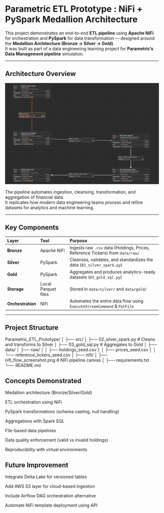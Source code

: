 # Parametric ETL Prototype : NiFi + PySpark Medallion Architecture

This project demonstrates an end-to-end **ETL pipeline** using **Apache NiFi** for orchestration and **PySpark** for data transformation — designed around the **Medallion Architecture (Bronze → Silver → Gold)**.  
It was built as part of a data engineering learning project for **Parametric’s Data Management pipeline** simulation.

---

## Architecture Overview

<p align="center">
  <img src="https://github.com/rishirajkuleri/Parametric_ETL_Prototype/blob/main/nifi/nifi_flow_screenshot.png.png" alt="NiFi Flow" width="850">
</p>

The pipeline automates ingestion, cleansing, transformation, and aggregation of financial data.  
It replicates how modern data engineering teams process and refine datasets for analytics and machine learning.

---

## Key Components

| Layer | Tool | Purpose |
|:------|:-----|:--------|
| **Bronze** | Apache NiFi | Ingests raw `.csv` data (Holdings, Prices, Reference Tickers) from `data/raw/` |
| **Silver** | PySpark | Cleanses, validates, and standardizes the data (`02_silver_spark.py`) |
| **Gold** | PySpark | Aggregates and produces analytics-ready datasets (`03_gold_sql.py`) |
| **Storage** | Local Parquet files | Stored in `data/silver/` and `data/gold/` |
| **Orchestration** | NiFi | Automates the entire data flow using `ExecuteStreamCommand` & `PutFile` |

---


##  Project Structure
Parametric_ETL_Prototype/
│
├── src/
│   ├── 02_silver_spark.py         # Cleans and transforms to Silver
│   ├── 03_gold_sql.py             # Aggregates to Gold
│
├── data/
│   ├── raw/
│   │   ├── holdings_seed.csv
│   │   ├── prices_seed.csv
│   │   └── reference_tickers_seed.csv
│
├── nifi/
│   ├── nifi_flow_screenshot.png   # NiFi pipeline canvas
│
├── requirements.txt
└── README.md

## Concepts Demonstrated

Medallion architecture (Bronze/Silver/Gold)

ETL orchestration using NiFi

PySpark transformations (schema casting, null handling)

Aggregations with Spark SQL

File-based data pipelines

Data quality enforcement (valid vs invalid holdings)

Reproducibility with virtual environments

## Future Improvement

Integrate Delta Lake for versioned tables

Add AWS S3 layer for cloud-based ingestion

Include Airflow DAG orchestration alternative

Automate NiFi template deployment using API
